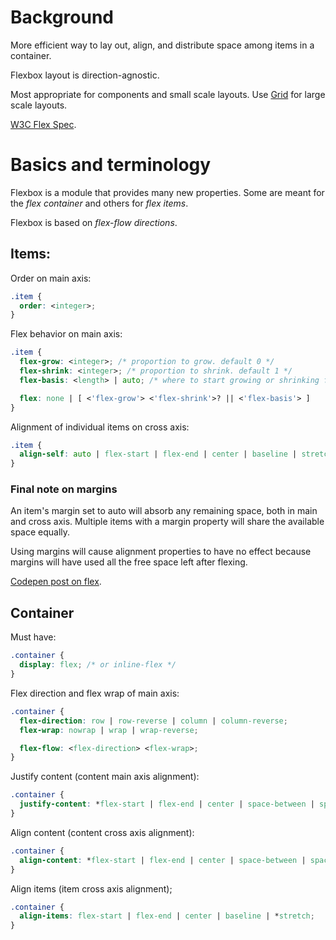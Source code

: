 # Background

More efficient way to lay out, align, and distribute space among items in a container.

Flexbox layout is direction-agnostic.

Most appropriate for components and small scale layouts. Use [Grid][1] for large scale layouts.

[W3C Flex Spec][2].

# Basics and terminology

Flexbox is a module that provides many new properties. Some are meant for the *flex container* and others for *flex items*.

Flexbox is based on *flex-flow directions*.

## Items:

Order on main axis:
```css
.item {
  order: <integer>;
}
```

Flex behavior on main axis:
```css
.item {
  flex-grow: <integer>; /* proportion to grow. default 0 */
  flex-shrink: <integer>; /* proportion to shrink. default 1 */
  flex-basis: <length> | auto; /* where to start growing or shrinking from. main size */

  flex: none | [ <'flex-grow'> <'flex-shrink'>? || <'flex-basis'> ]
}
```

Alignment of individual items on cross axis:
```css
.item {
  align-self: auto | flex-start | flex-end | center | baseline | stretch;
}
```

### Final note on margins

An item's margin set to auto will absorb any remaining space, both in main and cross axis. Multiple items with a margin property will share the available space equally.

Using margins will cause alignment properties to have no effect because margins will have used all the free space left after flexing.

[Codepen post on flex][3].

## Container

Must have:
```css
.container {
  display: flex; /* or inline-flex */
}
```

Flex direction and flex wrap of main axis:
```css
.container {
  flex-direction: row | row-reverse | column | column-reverse;
  flex-wrap: nowrap | wrap | wrap-reverse;

  flex-flow: <flex-direction> <flex-wrap>;
}
```

Justify content (content main axis alignment):
```css
.container {
  justify-content: *flex-start | flex-end | center | space-between | space-around;
}
```

Align content (content cross axis alignment):
```css
.container {
  align-content: *flex-start | flex-end | center | space-between | space-around | stretch;
}
```

Align items (item cross axis alignment);
```css
.container {
  align-items: flex-start | flex-end | center | baseline | *stretch;
}
```








[1]: https://css-tricks.com/snippets/css/complete-guide-grid/
[2]: http://www.w3.org/TR/css3-flexbox/#align-content
[3]: https://codepen.io/goerk/pen/uFkny

